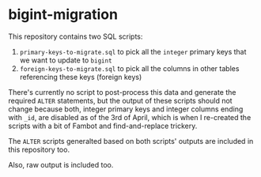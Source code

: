 # bigint-migration

This repository contains two SQL scripts:
1. `primary-keys-to-migrate.sql` to pick all the `integer` primary keys that we want to update to `bigint`
2. `foreign-keys-to-migrate.sql` to pick all the columns in other tables referencing these keys (foreign keys)

There's currently no script to post-process this data and generate the required `ALTER` statements, but the output of these scripts should not change because both, integer primary keys and integer columns ending with `_id`, are disabled as of the 3rd of April, which is when I re-created the scripts with a bit of Fambot and find-and-replace trickery.

The `ALTER` scripts generalted based on both scripts' outputs are included in this repository too.

Also, raw output is included too.
